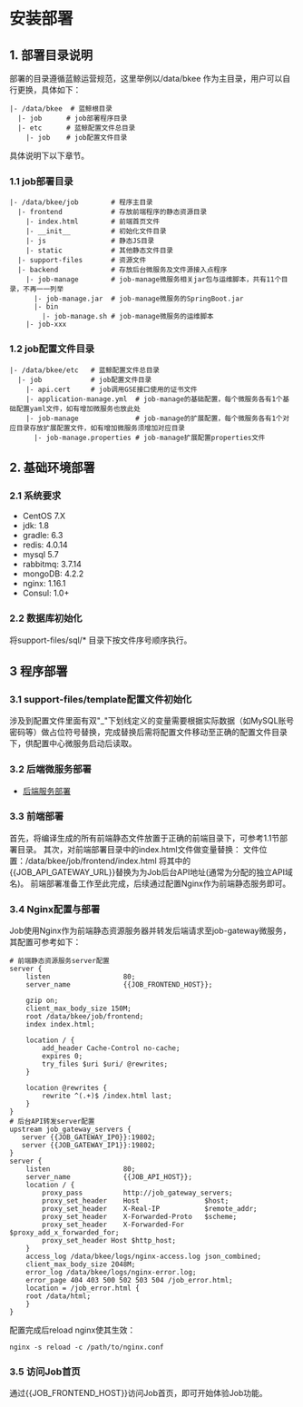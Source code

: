# 安装部署

## 1. 部署目录说明

部署的目录遵循蓝鲸运营规范，这里举例以/data/bkee 作为主目录，用户可以自行更换，具体如下：

```
|- /data/bkee  # 蓝鲸根目录
  |- job      # job部署程序目录
  |- etc      # 蓝鲸配置文件总目录
    |- job    # job配置文件目录
```

具体说明下以下章节。

### 1.1 job部署目录

```
|- /data/bkee/job        # 程序主目录
  |- frontend            # 存放前端程序的静态资源目录
    |- index.html        # 前端首页文件
    |- __init__          # 初始化文件目录
    |- js                # 静态JS目录
    |- static            # 其他静态文件目录
  |- support-files       # 资源文件
  |- backend             # 存放后台微服务及文件源接入点程序
    |- job-manage        # job-manage微服务相关jar包与运维脚本，共有11个目录，不再一一列举
      |- job-manage.jar  # job-manage微服务的SpringBoot.jar
      |- bin  
        |- job-manage.sh # job-manage微服务的运维脚本
    |- job-xxx
```

### 1.2 job配置文件目录

```
|- /data/bkee/etc   # 蓝鲸配置文件总目录
  |- job 		    # job配置文件目录
    |- api.cert     # job调用GSE接口使用的证书文件
    |- application-manage.yml  # job-manage的基础配置，每个微服务各有1个基础配置yaml文件，如有增加微服务也放此处
    |- job-manage              # job-manage的扩展配置，每个微服务各有1个对应目录存放扩展配置文件，如有增加微服务须增加对应目录
      |- job-manage.properties # job-manage扩展配置properties文件
```

## 2. 基础环境部署

### 2.1 系统要求

- CentOS 7.X
- jdk: 1.8
- gradle: 6.3
- redis: 4.0.14
- mysql 5.7
- rabbitmq: 3.7.14  
- mongoDB: 4.2.2  
- nginx: 1.16.1  
- Consul: 1.0+

### 2.2 数据库初始化

将support-files/sql/* 目录下按文件序号顺序执行。


## 3 程序部署

### 3.1 support-files/template配置文件初始化

涉及到配置文件里面有双"_"下划线定义的变量需要根据实际数据（如MySQL账号密码等）做占位符号替换，完成替换后需将配置文件移动至正确的配置文件目录下，供配置中心微服务启动后读取。

### 3.2 后端微服务部署

- [后端服务部署](../install/backend.md)

### 3.3 前端部署

首先，将编译生成的所有前端静态文件放置于正确的前端目录下，可参考1.1节部署目录。
其次，对前端部署目录中的index.html文件做变量替换：
文件位置：/data/bkee/job/frontend/index.html
将其中的{{JOB_API_GATEWAY_URL}}替换为为Job后台API地址(通常为分配的独立API域名)。
前端部署准备工作至此完成，后续通过配置Nginx作为前端静态服务即可。

### 3.4 Nginx配置与部署
Job使用Nginx作为前端静态资源服务器并转发后端请求至job-gateway微服务，其配置可参考如下：
```shell script
# 前端静态资源服务server配置
server {
    listen                  80;
    server_name             {{JOB_FRONTEND_HOST}};

    gzip on;
    client_max_body_size 150M;
    root /data/bkee/job/frontend;
    index index.html;

    location / {
        add_header Cache-Control no-cache;
        expires 0;
        try_files $uri $uri/ @rewrites;
    }

    location @rewrites {
        rewrite ^(.+)$ /index.html last;
    }
}
# 后台API转发server配置
upstream job_gateway_servers {
   server {{JOB_GATEWAY_IP0}}:19802;
   server {{JOB_GATEWAY_IP1}}:19802;
}
server {
    listen                  80;
    server_name             {{JOB_API_HOST}};
    location / {
        proxy_pass          http://job_gateway_servers;
        proxy_set_header    Host                $host;
        proxy_set_header    X-Real-IP           $remote_addr;
        proxy_set_header    X-Forwarded-Proto   $scheme;
        proxy_set_header    X-Forwarded-For     $proxy_add_x_forwarded_for;
        proxy_set_header Host $http_host;
    }
    access_log /data/bkee/logs/nginx-access.log json_combined;
    client_max_body_size 2048M;
    error_log /data/bkee/logs/nginx-error.log;
    error_page 404 403 500 502 503 504 /job_error.html;
    location = /job_error.html {
    root /data/html;
    }
}
```
配置完成后reload nginx使其生效：
```shell script
nginx -s reload -c /path/to/nginx.conf
```

### 3.5 访问Job首页
通过{{JOB_FRONTEND_HOST}}访问Job首页，即可开始体验Job功能。
